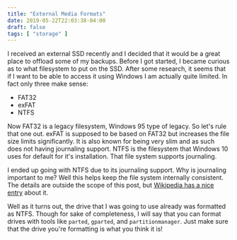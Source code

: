 ```yaml
---
title: "External Media Formats"
date: 2019-05-22T22:03:38-04:00
draft: false
tags: [ "storage" ]
---
```


I received an external SSD recently and I decided that it would be a great place to offload some of my backups. Before I got started, I became curious as to what filesystem to put on the SSD. After some research, it seems that if I want to be able to access it using Windows I am actually quite limited. In fact only three make sense:

- FAT32
- exFAT
- NTFS

Now FAT32 is a legacy filesystem, Windows 95 type of legacy. So let's rule that one out. exFAT is supposed to be based on FAT32 but increases the file size limits significantly. It is also known for being very slim and as such does not having journaling support. NTFS is the filesystem that Windows 10 uses for default for it's installation. That file system supports journaling.

I ended up going with NTFS due to its journaling support. Why is journaling important to me? Well this helps keep the file system internally consistent. The details are outside the scope of this post, but [Wikipedia has a nice entry](https://en.wikipedia.org/wiki/Journaling_file_system) about it.

Well as it turns out, the drive that I was going to use already was formatted as NTFS. Though for sake of completeness, I will say that you can format drives with tools like `parted`, `gparted`, and `partitionmanager`. Just make sure that the drive you're formatting is what you think it is!

